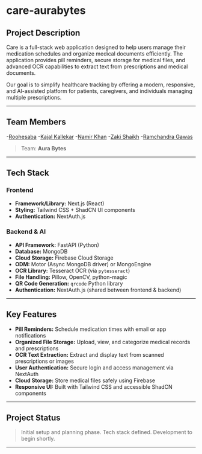 # care-aurabytes

## Project Description

Care is a full-stack web application designed to help users manage their medication schedules and organize medical documents efficiently. The application provides pill reminders, secure storage for medical files, and advanced OCR capabilities to extract text from prescriptions and medical documents.

Our goal is to simplify healthcare tracking by offering a modern, responsive, and AI-assisted platform for patients, caregivers, and individuals managing multiple prescriptions.

---

## Team Members
-[Roohesaba](https://github.com/roohesaba)
-[Kajal Kallekar](https://github.com/)
-[Namir Khan](https://github.com/namirk12)
-[Zaki Shaikh](https://github.com/shaikhzaki20)
-[Ramchandra Gawas](https://github.com/)

> Team: **Aura Bytes**

---

## Tech Stack

### Frontend
- **Framework/Library:** Next.js (React)
- **Styling:** Tailwind CSS + ShadCN UI components
- **Authentication:** NextAuth.js

### Backend & AI
- **API Framework:** FastAPI (Python)
- **Database:** MongoDB
- **Cloud Storage:** Firebase Cloud Storage
- **ODM:** Motor (Async MongoDB driver) or MongoEngine
- **OCR Library:** Tesseract OCR (via `pytesseract`)
- **File Handling:** Pillow, OpenCV, python-magic
- **QR Code Generation:** `qrcode` Python library
- **Authentication:** NextAuth.js (shared between frontend & backend)

---

## Key Features

- **Pill Reminders:** Schedule medication times with email or app notifications
- **Organized File Storage:** Upload, view, and categorize medical records and prescriptions
- **OCR Text Extraction:** Extract and display text from scanned prescriptions or images
- **User Authentication:** Secure login and access management via NextAuth
- **Cloud Storage:** Store medical files safely using Firebase
- **Responsive UI:** Built with Tailwind CSS and accessible ShadCN components

---

## Project Status

> Initial setup and planning phase. Tech stack defined. Development to begin shortly.

---
